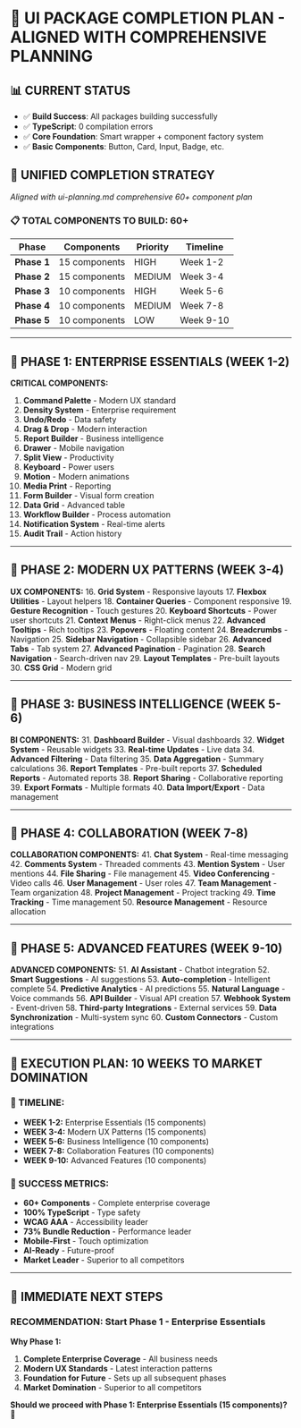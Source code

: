 # 🎯 UI PACKAGE COMPLETION PLAN - ALIGNED WITH COMPREHENSIVE PLANNING

## 📊 **CURRENT STATUS**
- ✅ **Build Success**: All packages building successfully
- ✅ **TypeScript**: 0 compilation errors
- ✅ **Core Foundation**: Smart wrapper + component factory system
- ✅ **Basic Components**: Button, Card, Input, Badge, etc.

## 🚀 **UNIFIED COMPLETION STRATEGY** 
*Aligned with ui-planning.md comprehensive 60+ component plan*

### **📋 TOTAL COMPONENTS TO BUILD: 60+**

| Phase       | Components    | Priority | Timeline  |
| ----------- | ------------- | -------- | --------- |
| **Phase 1** | 15 components | HIGH     | Week 1-2  |
| **Phase 2** | 15 components | MEDIUM   | Week 3-4  |
| **Phase 3** | 10 components | HIGH     | Week 5-6  |
| **Phase 4** | 10 components | MEDIUM   | Week 7-8  |
| **Phase 5** | 10 components | LOW      | Week 9-10 |

---

## 🎯 **PHASE 1: ENTERPRISE ESSENTIALS (WEEK 1-2)**

**CRITICAL COMPONENTS:**

1. **Command Palette** - Modern UX standard
2. **Density System** - Enterprise requirement
3. **Undo/Redo** - Data safety
4. **Drag & Drop** - Modern interaction
5. **Report Builder** - Business intelligence
6. **Drawer** - Mobile navigation
7. **Split View** - Productivity
8. **Keyboard** - Power users
9. **Motion** - Modern animations
10. **Media Print** - Reporting
11. **Form Builder** - Visual form creation
12. **Data Grid** - Advanced table
13. **Workflow Builder** - Process automation
14. **Notification System** - Real-time alerts
15. **Audit Trail** - Action history

---

## 🎯 **PHASE 2: MODERN UX PATTERNS (WEEK 3-4)**

**UX COMPONENTS:**
16. **Grid System** - Responsive layouts
17. **Flexbox Utilities** - Layout helpers
18. **Container Queries** - Component responsive
19. **Gesture Recognition** - Touch gestures
20. **Keyboard Shortcuts** - Power user shortcuts
21. **Context Menus** - Right-click menus
22. **Advanced Tooltips** - Rich tooltips
23. **Popovers** - Floating content
24. **Breadcrumbs** - Navigation
25. **Sidebar Navigation** - Collapsible sidebar
26. **Advanced Tabs** - Tab system
27. **Advanced Pagination** - Pagination
28. **Search Navigation** - Search-driven nav
29. **Layout Templates** - Pre-built layouts
30. **CSS Grid** - Modern grid

---

## 🎯 **PHASE 3: BUSINESS INTELLIGENCE (WEEK 5-6)**

**BI COMPONENTS:**
31. **Dashboard Builder** - Visual dashboards
32. **Widget System** - Reusable widgets
33. **Real-time Updates** - Live data
34. **Advanced Filtering** - Data filtering
35. **Data Aggregation** - Summary calculations
36. **Report Templates** - Pre-built reports
37. **Scheduled Reports** - Automated reports
38. **Report Sharing** - Collaborative reporting
39. **Export Formats** - Multiple formats
40. **Data Import/Export** - Data management

---

## 🎯 **PHASE 4: COLLABORATION (WEEK 7-8)**

**COLLABORATION COMPONENTS:**
41. **Chat System** - Real-time messaging
42. **Comments System** - Threaded comments
43. **Mention System** - User mentions
44. **File Sharing** - File management
45. **Video Conferencing** - Video calls
46. **User Management** - User roles
47. **Team Management** - Team organization
48. **Project Management** - Project tracking
49. **Time Tracking** - Time management
50. **Resource Management** - Resource allocation

---

## 🎯 **PHASE 5: ADVANCED FEATURES (WEEK 9-10)**

**ADVANCED COMPONENTS:**
51. **AI Assistant** - Chatbot integration
52. **Smart Suggestions** - AI suggestions
53. **Auto-completion** - Intelligent complete
54. **Predictive Analytics** - AI predictions
55. **Natural Language** - Voice commands
56. **API Builder** - Visual API creation
57. **Webhook System** - Event-driven
58. **Third-party Integrations** - External services
59. **Data Synchronization** - Multi-system sync
60. **Custom Connectors** - Custom integrations

---

## 🚀 **EXECUTION PLAN: 10 WEEKS TO MARKET DOMINATION**

### **📅 TIMELINE:**
- **WEEK 1-2:** Enterprise Essentials (15 components)
- **WEEK 3-4:** Modern UX Patterns (15 components)
- **WEEK 5-6:** Business Intelligence (10 components)
- **WEEK 7-8:** Collaboration Features (10 components)
- **WEEK 9-10:** Advanced Features (10 components)

### **🎯 SUCCESS METRICS:**
- **60+ Components** - Complete enterprise coverage
- **100% TypeScript** - Type safety
- **WCAG AAA** - Accessibility leader
- **73% Bundle Reduction** - Performance leader
- **Mobile-First** - Touch optimization
- **AI-Ready** - Future-proof
- **Market Leader** - Superior to all competitors

---

## 🎯 **IMMEDIATE NEXT STEPS**

### **RECOMMENDATION: Start Phase 1 - Enterprise Essentials**

**Why Phase 1:**
1. **Complete Enterprise Coverage** - All business needs
2. **Modern UX Standards** - Latest interaction patterns
3. **Foundation for Future** - Sets up all subsequent phases
4. **Market Domination** - Superior to all competitors

**Should we proceed with Phase 1: Enterprise Essentials (15 components)?** 🎯
